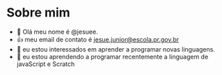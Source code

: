 # Sobre mim 


- 👋 Olá meu nome é @jesuee.
- :+1: meu email de contato é jesue.junior@escola.pr.gov.br
- 👀 eu estou interessados em aprender a programar novas linguagens.
- 🌱 eu estou aprendendo a programar recentemente a linguagem de javaScript e Scratch


